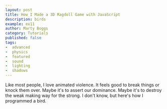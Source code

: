 ```yaml
---
layout: post
title: How I Made a 3D Ragdoll Game with JavaScript
description: birds
example: ex11
author: Marty Boggs
category: Tutorials
published: false
tags:
-  advanced
-  physics
-  featured
-  sound
-  lighting
-  shadows
---
```

<div id="info"></div>
Like most people, I love animated violence. It feels good to break things or knock them over. Maybe it's to assert our dominance. Maybe it's to destroy the weak making way for the strong. I don't know, but here's how I programmed a bird.

